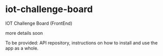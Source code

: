 # iot-challenge-board
IOT Challenge Board (FrontEnd) 

more details soon

To be provided: API repository, instructions on how to install and use the app as a whole.
